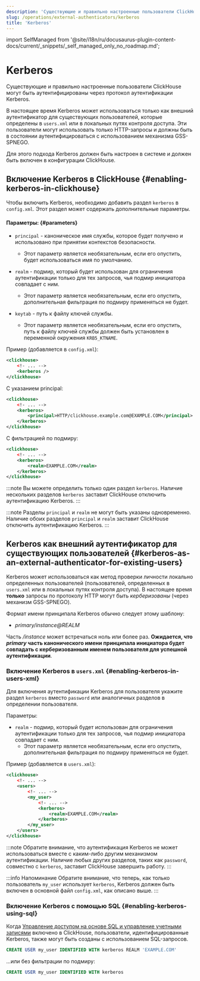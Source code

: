 ```yaml
---
description: 'Существующие и правильно настроенные пользователи ClickHouse могут быть аутентифицированы через протокол аутентификации Kerberos.'
slug: /operations/external-authenticators/kerberos
title: 'Kerberos'
---
```


import SelfManaged from '@site/i18n/ru/docusaurus-plugin-content-docs/current/_snippets/_self_managed_only_no_roadmap.md';


# Kerberos

<SelfManaged />

Существующие и правильно настроенные пользователи ClickHouse могут быть аутентифицированы через протокол аутентификации Kerberos.

В настоящее время Kerberos может использоваться только как внешний аутентификатор для существующих пользователей, которые определены в `users.xml` или в локальных путях контроля доступа. Эти пользователи могут использовать только HTTP-запросы и должны быть в состоянии аутентифицироваться с использованием механизма GSS-SPNEGO.

Для этого подхода Kerberos должен быть настроен в системе и должен быть включен в конфигурации ClickHouse.

## Включение Kerberos в ClickHouse {#enabling-kerberos-in-clickhouse}

Чтобы включить Kerberos, необходимо добавить раздел `kerberos` в `config.xml`. Этот раздел может содержать дополнительные параметры.

#### Параметры: {#parameters}

- `principal` - каноническое имя службы, которое будет получено и использовано при принятии контекстов безопасности.
    - Этот параметр является необязательным, если его опустить, будет использоваться имя по умолчанию.

- `realm` - подмир, который будет использован для ограничения аутентификации только для тех запросов, чья подмир инициатора совпадает с ним.
    - Этот параметр является необязательным, если его опустить, дополнительная фильтрация по подмиру применяться не будет.

- `keytab` - путь к файлу ключей службы.
    - Этот параметр является необязательным, если его опустить, путь к файлу ключей службы должен быть установлен в переменной окружения `KRB5_KTNAME`.

Пример (добавляется в `config.xml`):

```xml
<clickhouse>
    <!- ... -->
    <kerberos />
</clickhouse>
```

С указанием principal:

```xml
<clickhouse>
    <!- ... -->
    <kerberos>
        <principal>HTTP/clickhouse.example.com@EXAMPLE.COM</principal>
    </kerberos>
</clickhouse>
```

С фильтрацией по подмиру:

```xml
<clickhouse>
    <!- ... -->
    <kerberos>
        <realm>EXAMPLE.COM</realm>
    </kerberos>
</clickhouse>
```

:::note
Вы можете определить только один раздел `kerberos`. Наличие нескольких разделов `kerberos` заставит ClickHouse отключить аутентификацию Kerberos.
:::

:::note
Разделы `principal` и `realm` не могут быть указаны одновременно. Наличие обоих разделов `principal` и `realm` заставит ClickHouse отключить аутентификацию Kerberos.
:::

## Kerberos как внешний аутентификатор для существующих пользователей {#kerberos-as-an-external-authenticator-for-existing-users}

Kerberos может использоваться как метод проверки личности локально определенных пользователей (пользователей, определенных в `users.xml` или в локальных путях контроля доступа). В настоящее время **только** запросы по протоколу HTTP могут быть *керберизованы* (через механизм GSS-SPNEGO).

Формат имени принципала Kerberos обычно следует этому шаблону:

- *primary/instance@REALM*

Часть */instance* может встречаться ноль или более раз. **Ожидается, что *primary* часть канонического имени принципала инициатора будет совпадать с керберизованным именем пользователя для успешной аутентификации**.

### Включение Kerberos в `users.xml` {#enabling-kerberos-in-users-xml}

Для включения аутентификации Kerberos для пользователя укажите раздел `kerberos` вместо `password` или аналогичных разделов в определении пользователя.

Параметры:

- `realm` - подмир, который будет использован для ограничения аутентификации только для тех запросов, чья подмир инициатора совпадает с ним.
    - Этот параметр является необязательным, если его опустить, дополнительная фильтрация по подмиру применяться не будет.

Пример (добавляется в `users.xml`):

```xml
<clickhouse>
    <!- ... -->
    <users>
        <!- ... -->
        <my_user>
            <!- ... -->
            <kerberos>
                <realm>EXAMPLE.COM</realm>
            </kerberos>
        </my_user>
    </users>
</clickhouse>
```

:::note
Обратите внимание, что аутентификация Kerberos не может использоваться вместе с каким-либо другим механизмом аутентификации. Наличие любых других разделов, таких как `password`, совместно с `kerberos`, заставит ClickHouse завершить работу.
:::

:::info Напоминание
Обратите внимание, что теперь, как только пользователь `my_user` использует `kerberos`, Kerberos должен быть включен в основной файл `config.xml`, как описано выше.
:::

### Включение Kerberos с помощью SQL {#enabling-kerberos-using-sql}

Когда [Управление доступом на основе SQL и управление учетными записями](/operations/access-rights#access-control-usage) включено в ClickHouse, пользователи, идентифицированные Kerberos, также могут быть созданы с использованием SQL-запросов.

```sql
CREATE USER my_user IDENTIFIED WITH kerberos REALM 'EXAMPLE.COM'
```

...или без фильтрации по подмиру:

```sql
CREATE USER my_user IDENTIFIED WITH kerberos
```
